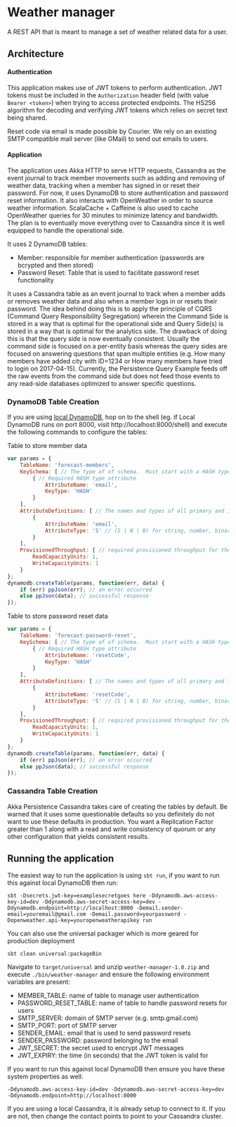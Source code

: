 # Weather manager

A REST API that is meant to manage a set of weather related data for a user. 

## Architecture

#### Authentication
This application makes use of JWT tokens to perform authentication. JWT tokens must be included in the `Authorization` 
header field (with value `Bearer <token>`) when trying to access protected endpoints. The HS256 algorithm for decoding 
and verifying JWT tokens which relies on secret text being shared.

Reset code via email is made possible by Courier. We rely on an existing SMTP compatible mail server (like GMail) to 
send out emails to users.

#### Application
The application uses Akka HTTP to serve HTTP requests, Cassandra as the event journal to track member movements such as 
adding and removing of weather data, tracking when a member has signed in or reset their password. For now, it uses
DynamoDB to store authentication and password reset information. It also interacts with OpenWeather in order to source 
weather information. ScalaCache + Caffeine is also used to cache OpenWeather queries for 30 minutes to minimize latency 
and bandwidth. The plan is to eventually move everything over to Cassandra since it is well equipped to handle the 
operational side. 

It uses 2 DynamoDB tables: 
- Member: responsible for member authentication (passwords are bcrypted and then stored)
- Password Reset: Table that is used to facilitate password reset functionality

It uses a Cassandra table as an event journal to track when a member adds or removes weather data and also when a 
member logs in or resets their password. The idea behind doing this is to apply the principle of CQRS (Command Query
Responsibility Segregation) wherein the Command Side is stored in a way that is optimal for the operational side and
Query Side(s) is stored in a way that is optimal for the analytics side. The drawback of doing this is that the query
side is now eventually consistent. Usually the command side is focused on a per-entity basis whereas the query sides are
focused on answering questions that span multiple entities (e.g. How many members have added city with ID=1234 or 
How many members have tried to login on 2017-04-15). Currently, the Persistence Query Example feeds off the raw events 
from the command side but does not feed those events to any read-side databases optimized to answer specific questions.

### DynamoDB Table Creation

If you are using [local DynamoDB](http://docs.aws.amazon.com/amazondynamodb/latest/developerguide/DynamoDBLocal.html), 
hop on to the shell (eg. if Local DynamoDB runs on port 8000, visit http://localhost:8000/shell) and execute the 
following commands to configure the tables:

Table to store member data
```javascript
var params = {
    TableName: 'forecast-members',
    KeySchema: [ // The type of of schema.  Must start with a HASH type, with an optional second RANGE.
        { // Required HASH type attribute
            AttributeName: 'email',
            KeyType: 'HASH'
        }
    ],
    AttributeDefinitions: [ // The names and types of all primary and index key attributes only
        {
            AttributeName: 'email',
            AttributeType: 'S' // (S | N | B) for string, number, binary
        }
    ],
    ProvisionedThroughput: { // required provisioned throughput for the table
        ReadCapacityUnits: 1, 
        WriteCapacityUnits: 1 
    }
};
dynamodb.createTable(params, function(err, data) {
    if (err) ppJson(err); // an error occurred
    else ppJson(data); // successful response
});
```

Table to store password reset data
```javascript
var params = {
    TableName: 'forecast-password-reset',
    KeySchema: [ // The type of of schema.  Must start with a HASH type, with an optional second RANGE.
        { // Required HASH type attribute
            AttributeName: 'resetCode',
            KeyType: 'HASH'
        }
    ],
    AttributeDefinitions: [ // The names and types of all primary and index key attributes only
        {
            AttributeName: 'resetCode',
            AttributeType: 'S' // (S | N | B) for string, number, binary
        }
    ],
    ProvisionedThroughput: { // required provisioned throughput for the table
        ReadCapacityUnits: 1, 
        WriteCapacityUnits: 1 
    }
};
dynamodb.createTable(params, function(err, data) {
    if (err) ppJson(err); // an error occurred
    else ppJson(data); // successful response
});
```

### Cassandra Table Creation
Akka Persistence Cassandra takes care of creating the tables by default. Be warned that it uses some questionable 
defaults so you definitely do not want to use these defaults in production. You want a Replication Factor greater than 1
along with a read and write consistency of quorum or any other configuration that yields consistent results. 

## Running the application
The easiest way to run the application is using `sbt run`, if you want to run this against local DynamoDB then run:

```sbtshell
sbt -Dsecrets.jwt-key=examplesecretgoes here -Ddynamodb.aws-access-key-id=dev -Ddynamodb.aws-secret-access-key=dev -Ddynamodb.endpoint=http://localhost:8000 -Demail.sender-email=youremail@gmail.com -Demail.password=yourpassword -Dopenweather.api-key=youropenweatherapikey run
```

You can also use the universal packager which is more geared for production deployment
```sbtshell
sbt clean universal:packageBin 
```

Navigate to `target/universal` and unzip `weather-manager-1.0.zip` and execute `./bin/weather-manager` and ensure the 
following environment variables are present: 

- MEMBER_TABLE: name of table to manage user authentication
- PASSWORD_RESET_TABLE: name of table to handle password resets for users
- SMTP_SERVER: domain of SMTP server (e.g. smtp.gmail.com)
- SMTP_PORT: port of SMTP server
- SENDER_EMAIL: email that is used to send password resets
- SENDER_PASSWORD: password belonging to the email
- JWT_SECRET: the secret used to encrypt JWT messages
- JWT_EXPIRY: the time (in seconds) that the JWT token is valid for

If you want to run this against local DynamoDB then ensure you have these system properties as well:

`-Ddynamodb.aws-access-key-id=dev -Ddynamodb.aws-secret-access-key=dev -Ddynamodb.endpoint=http://localhost:8000`

If you are using a local Cassandra, it is already setup to connect to it. If you are not, then change the contact points
to point to your Cassandra cluster.